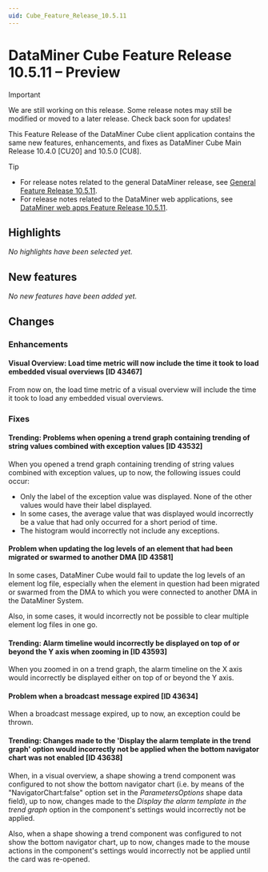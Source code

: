 ```yaml
---
uid: Cube_Feature_Release_10.5.11
---
```


# DataMiner Cube Feature Release 10.5.11 – Preview

> [!IMPORTANT]
> We are still working on this release. Some release notes may still be modified or moved to a later release. Check back soon for updates!

This Feature Release of the DataMiner Cube client application contains the same new features, enhancements, and fixes as DataMiner Cube Main Release 10.4.0 [CU20] and 10.5.0 [CU8].

> [!TIP]
>
> - For release notes related to the general DataMiner release, see [General Feature Release 10.5.11](xref:General_Feature_Release_10.5.11).
> - For release notes related to the DataMiner web applications, see [DataMiner web apps Feature Release 10.5.11](xref:Web_apps_Feature_Release_10.5.11).

## Highlights

*No highlights have been selected yet.*

## New features

*No new features have been added yet.*

## Changes

### Enhancements

#### Visual Overview: Load time metric will now include the time it took to load embedded visual overviews [ID 43467]

<!-- MR 10.4.0 [CU20] / 10.5.0 [CU8] - FR 10.5.11 -->

From now on, the load time metric of a visual overview will include the time it took to load any embedded visual overviews.

### Fixes

#### Trending: Problems when opening a trend graph containing trending of string values combined with exception values [ID 43532]

<!-- MR 10.4.0 [CU20] / 10.5.0 [CU8] - FR 10.5.11 -->

When you opened a trend graph containing trending of string values combined with exception values, up to now, the following issues could occur:

- Only the label of the exception value was displayed. None of the other values would have their label displayed.
- In some cases, the average value that was displayed would incorrectly be a value that had only occurred for a short period of time.
- The histogram would incorrectly not include any exceptions.

#### Problem when updating the log levels of an element that had been migrated or swarmed to another DMA [ID 43581]

<!-- MR 10.4.0 [CU20] / 10.5.0 [CU8] - FR 10.5.11 -->

In some cases, DataMiner Cube would fail to update the log levels of an element log file, especially when the element in question had been migrated or swarmed from the DMA to which you were connected to another DMA in the DataMiner System.

Also, in some cases, it would incorrectly not be possible to clear multiple element log files in one go.

#### Trending: Alarm timeline would incorrectly be displayed on top of or beyond the Y axis when zooming in [ID 43593]

<!-- MR 10.4.0 [CU20] / 10.5.0 [CU8] - FR 10.5.11 -->

When you zoomed in on a trend graph, the alarm timeline on the X axis would incorrectly be displayed either on top of or beyond the Y axis.

#### Problem when a broadcast message expired [ID 43634]

<!-- MR 10.4.0 [CU20] / 10.5.0 [CU8] - FR 10.5.11 -->

When a broadcast message expired, up to now, an exception could be thrown.

#### Trending: Changes made to the 'Display the alarm template in the trend graph' option would incorrectly not be applied when the bottom navigator chart was not enabled [ID 43638]

<!-- MR 10.4.0 [CU20] / 10.5.0 [CU8] - FR 10.5.11 -->

When, in a visual overview, a shape showing a trend component was configured to not show the bottom navigator chart (i.e. by means of the "NavigatorChart:false" option set in the *ParametersOptions* shape data field), up to now, changes made to the *Display the alarm template in the trend graph* option in the component's settings would incorrectly not be applied.

Also, when a shape showing a trend component was configured to not show the bottom navigator chart, up to now, changes made to the mouse actions in the component's settings would incorrectly not be applied until the card was re-opened.
